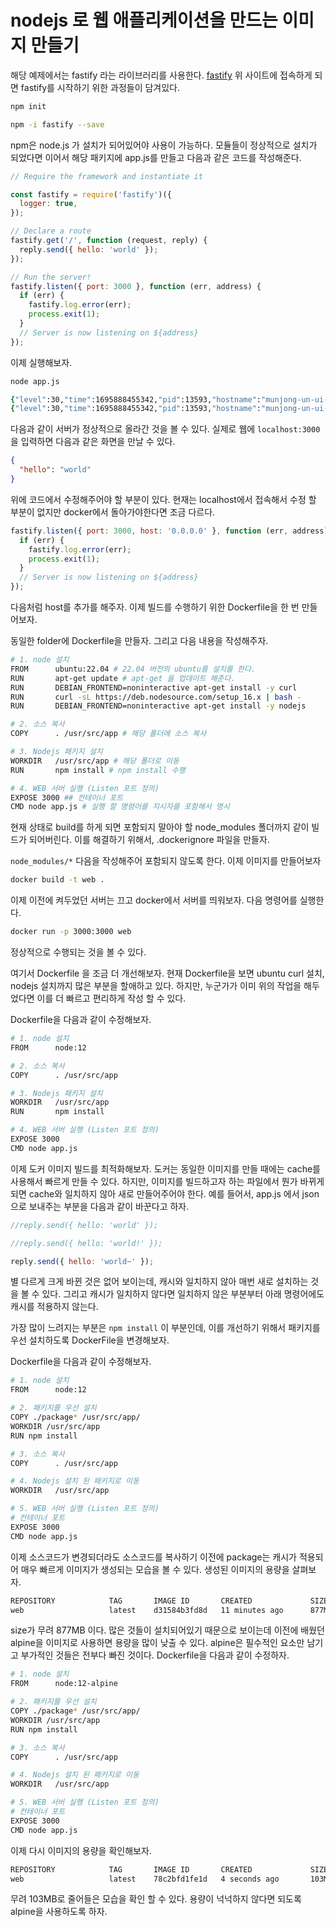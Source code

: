 # nodejs 로 웹 애플리케이션을 만드는 이미지 만들기

해당 예제에서는 fastify 라는 라이브러리를 사용한다. [fastify](https://fastify.dev/docs/latest/Guides/Getting-Started)
위 사이트에 접속하게 되면 fastify를 시작하기 위한 과정들이 담겨있다.

```zsh
npm init

npm -i fastify --save
```

npm은 node.js 가 설치가 되어있어야 사용이 가능하다.
모듈들이 정상적으로 설치가 되었다면 이어서 해당 패키지에 app.js를 만들고 다음과 같은 코드를 작성해준다.

```js
// Require the framework and instantiate it

const fastify = require('fastify')({
  logger: true,
});

// Declare a route
fastify.get('/', function (request, reply) {
  reply.send({ hello: 'world' });
});

// Run the server!
fastify.listen({ port: 3000 }, function (err, address) {
  if (err) {
    fastify.log.error(err);
    process.exit(1);
  }
  // Server is now listening on ${address}
});
```

이제 실행해보자.

```zsh
node app.js

{"level":30,"time":1695888455342,"pid":13593,"hostname":"munjong-un-ui-MacBookAir.local","msg":"Server listening at http://[::1]:3000"}
{"level":30,"time":1695888455342,"pid":13593,"hostname":"munjong-un-ui-MacBookAir.local","msg":"Server listening at http://127.0.0.1:3000"}
```

다음과 같이 서버가 정상적으로 올라간 것을 볼 수 있다. 실제로 웹에 `localhost:3000` 을 입력하면 다음과 같은 화면을 만날 수 있다.

```json
{
  "hello": "world"
}
```

위에 코드에서 수정해주어야 할 부분이 있다. 현재는 localhost에서 접속해서 수정 할 부분이 없지만 docker에서 돌아가야한다면 조금 다르다.

```js
fastify.listen({ port: 3000, host: '0.0.0.0' }, function (err, address) {
  if (err) {
    fastify.log.error(err);
    process.exit(1);
  }
  // Server is now listening on ${address}
});
```

다음처럼 host를 추가를 해주자.
이제 빌드를 수행하기 위한 Dockerfile을 한 번 만들어보자.

동일한 folder에 Dockerfile을 만들자.
그리고 다음 내용을 작성해주자.

```zsh
# 1. node 설치
FROM      ubuntu:22.04 # 22.04 버전의 ubuntu를 설치를 한다.
RUN       apt-get update # apt-get 을 업데이트 해준다.
RUN       DEBIAN_FRONTEND=noninteractive apt-get install -y curl
RUN       curl -sL https://deb.nodesource.com/setup_16.x | bash -
RUN       DEBIAN_FRONTEND=noninteractive apt-get install -y nodejs

# 2. 소스 복사
COPY      . /usr/src/app # 해당 폴더에 소스 복사

# 3. Nodejs 패키지 설치
WORKDIR   /usr/src/app # 해당 폴더로 이동
RUN       npm install # npm install 수행

# 4. WEB 서버 실행 (Listen 포트 정의)
EXPOSE 3000 ## 컨테이너 포트
CMD node app.js # 실행 할 명령어를 지시자를 포함해서 명시
```

현재 상태로 build를 하게 되면 포함되지 말아야 할 node_modules 폴더까지 같이 빌드가 되어버린다.
이를 해결하기 위해서, .dockerignore 파일을 만들자.

`node_modules/*` 다음을 작성해주어 포함되지 않도록 한다.
이제 이미지를 만들어보자

```zsh
docker build -t web .
```

이제 이전에 켜두었던 서버는 끄고 docker에서 서버를 띄워보자. 다음 명령어를 실행한다.
```zsh
docker run -p 3000:3000 web
```

정상적으로 수행되는 것을 볼 수 있다.

여기서 Dockerfile 을 조금 더 개선해보자. 현재 Dockerfile을 보면 ubuntu curl 설치, nodejs 설치까지 많은 부분을 할애하고 있다.
하지만, 누군가가 이미 위의 작업을 해두었다면 이를 더 빠르고 편리하게 작성 할 수 있다.

Dockerfile을 다음과 같이 수정해보자.
```zsh
# 1. node 설치
FROM      node:12

# 2. 소스 복사
COPY      . /usr/src/app

# 3. Nodejs 패키지 설치
WORKDIR   /usr/src/app
RUN       npm install

# 4. WEB 서버 실행 (Listen 포트 정의)
EXPOSE 3000
CMD node app.js
```

이제 도커 이미지 빌드를 최적화해보자. 도커는 동일한 이미지를 만들 때에는 cache를 사용해서 빠르게 만들 수 있다.
하지만, 이미지를 빌드하고자 하는 파일에서 뭔가 바뀌게 되면 cache와 일치하지 않아 새로 만들어주어야 한다.
예를 들어서, app.js 에서 json으로 보내주는 부분을 다음과 같이 바꾼다고 하자.

```js
//reply.send({ hello: 'world' }); 

//reply.send({ hello: 'world!' }); 

reply.send({ hello: 'world~' }); 
```

별 다르게 크게 바뀐 것은 없어 보이는데, 캐시와 일치하지 않아 매번 새로 설치하는 것을 볼 수 있다.
그리고 캐시가 일치하지 않다면 일치하지 않은 부분부터 아래 명령어에도 캐시를 적용하지 않는다.

가장 많이 느려지는 부분은 `npm install` 이 부분인데, 이를 개선하기 위해서 패키지를 우선 설치하도록 DockerFile을 변경해보자.

Dockerfile을 다음과 같이 수정해보자.
```zsh
# 1. node 설치
FROM      node:12

# 2. 패키지를 우선 설치
COPY ./package* /usr/src/app/
WORKDIR /usr/src/app
RUN npm install

# 3. 소스 복사
COPY      . /usr/src/app

# 4. Nodejs 설치 된 패키지로 이동
WORKDIR   /usr/src/app

# 5. WEB 서버 실행 (Listen 포트 정의)
# 컨테이너 포트
EXPOSE 3000 
CMD node app.js
```

이제 소스코드가 변경되더라도 소스코드를 복사하기 이전에 package는 캐시가 적용되어 매우 빠르게 이미지가 생성되는 모습을 볼 수 있다.
생성된 이미지의 용량을 살펴보자.

```zsh
REPOSITORY            TAG       IMAGE ID       CREATED             SIZE
web                   latest    d31584b3fd8d   11 minutes ago      877MB
```
size가 무려 877MB 이다. 많은 것들이 설치되어있기 때문으로 보이는데 이전에 배웠던 alpine을 이미지로 사용하면 용량을 많이 낮출 수 있다.
alpine은 필수적인 요소만 남기고 부가적인 것들은 전부다 빠진 것이다. Dockerfile을 다음과 같이 수정하자.

```zsh
# 1. node 설치
FROM      node:12-alpine

# 2. 패키지를 우선 설치
COPY ./package* /usr/src/app/
WORKDIR /usr/src/app
RUN npm install

# 3. 소스 복사
COPY      . /usr/src/app

# 4. Nodejs 설치 된 패키지로 이동
WORKDIR   /usr/src/app

# 5. WEB 서버 실행 (Listen 포트 정의)
# 컨테이너 포트
EXPOSE 3000 
CMD node app.js
```

이제 다시 이미지의 용량을 확인해보자.

```zsh
REPOSITORY            TAG       IMAGE ID       CREATED             SIZE
web                   latest    78c2bfd1fe1d   4 seconds ago       103MB
```

무려 103MB로 줄어들은 모습을 확인 할 수 있다. 용량이 넉넉하지 않다면 되도록 alpine을 사용하도록 하자.
